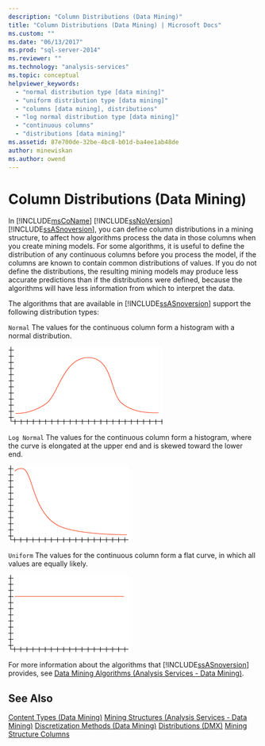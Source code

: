 ```yaml
---
description: "Column Distributions (Data Mining)"
title: "Column Distributions (Data Mining) | Microsoft Docs"
ms.custom: ""
ms.date: "06/13/2017"
ms.prod: "sql-server-2014"
ms.reviewer: ""
ms.technology: "analysis-services"
ms.topic: conceptual
helpviewer_keywords: 
  - "normal distribution type [data mining]"
  - "uniform distribution type [data mining]"
  - "columns [data mining], distributions"
  - "log normal distribution type [data mining]"
  - "continuous columns"
  - "distributions [data mining]"
ms.assetid: 87e700de-32be-4bc8-b01d-ba4ee1ab48de
author: minewiskan
ms.author: owend
---
```

# Column Distributions (Data Mining)
  In [!INCLUDE[msCoName](../../includes/msconame-md.md)] [!INCLUDE[ssNoVersion](../../includes/ssnoversion-md.md)] [!INCLUDE[ssASnoversion](../../includes/ssasnoversion-md.md)], you can define column distributions in a mining structure, to affect how algorithms process the data in those columns when you create mining models. For some algorithms, it is useful to define the distribution of any continuous columns before you process the model, if the columns are known to contain common distributions of values. If you do not define the distributions, the resulting mining models may produce less accurate predictions than if the distributions were defined, because the algorithms will have less information from which to interpret the data.

 The algorithms that are available in [!INCLUDE[ssASnoversion](../../includes/ssasnoversion-md.md)] support the following distribution types:

 `Normal`
 The values for the continuous column form a histogram with a normal distribution.

 ![Histogram with normal distribution](../media/normal-distribution.gif "Histogram with normal distribution")

 `Log Normal`
 The values for the continuous column form a histogram, where the curve is elongated at the upper end and is skewed toward the lower end.

 ![Histogram with log normal distribution](../media/log-normal-distribution.gif "Histogram with log normal distribution")

 `Uniform`
 The values for the continuous column form a flat curve, in which all values are equally likely.

 ![Histogram with uniform distribution](../media/uniform-distribution.gif "Histogram with uniform distribution")

 For more information about the algorithms that [!INCLUDE[ssASnoversion](../../includes/ssasnoversion-md.md)] provides, see [Data Mining Algorithms &#40;Analysis Services - Data Mining&#41;](data-mining-algorithms-analysis-services-data-mining.md).

## See Also
 [Content Types &#40;Data Mining&#41;](content-types-data-mining.md) 
 [Mining Structures &#40;Analysis Services - Data Mining&#41;](mining-structures-analysis-services-data-mining.md) 
 [Discretization Methods &#40;Data Mining&#41;](discretization-methods-data-mining.md) 
 [Distributions &#40;DMX&#41;](/sql/dmx/distributions-dmx) 
 [Mining Structure Columns](mining-structure-columns.md)


